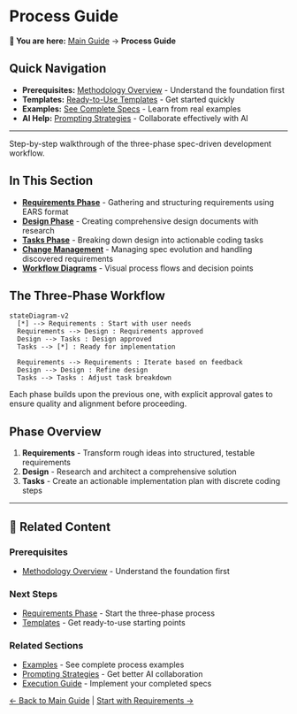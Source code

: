 # Process Guide

<!-- Navigation Metadata -->
<!-- Section: Process | Level: Overview | Prerequisites: methodology/README.md -->
<!-- Related: templates/README.md, prompting/strategies.md, examples/simple-feature-spec.md -->

**📍 You are here:** [Main Guide](../README.md) → **Process Guide**

## Quick Navigation
- **Prerequisites:** [Methodology Overview](../methodology/README.md) - Understand the foundation first
- **Templates:** [Ready-to-Use Templates](../templates/README.md) - Get started quickly
- **Examples:** [See Complete Specs](../examples/README.md) - Learn from real examples
- **AI Help:** [Prompting Strategies](../prompting/README.md) - Collaborate effectively with AI

---

Step-by-step walkthrough of the three-phase spec-driven development workflow.

## In This Section

- **[Requirements Phase](requirements-phase.md)** - Gathering and structuring requirements using EARS format
- **[Design Phase](design-phase.md)** - Creating comprehensive design documents with research
- **[Tasks Phase](tasks-phase.md)** - Breaking down design into actionable coding tasks
- **[Change Management](change-management.md)** - Managing spec evolution and handling discovered requirements
- **[Workflow Diagrams](workflow-diagrams.md)** - Visual process flows and decision points

## The Three-Phase Workflow

```mermaid
stateDiagram-v2
  [*] --> Requirements : Start with user needs
  Requirements --> Design : Requirements approved
  Design --> Tasks : Design approved
  Tasks --> [*] : Ready for implementation
  
  Requirements --> Requirements : Iterate based on feedback
  Design --> Design : Refine design
  Tasks --> Tasks : Adjust task breakdown
```

Each phase builds upon the previous one, with explicit approval gates to ensure quality and alignment before proceeding.

## Phase Overview

1. **Requirements** - Transform rough ideas into structured, testable requirements
2. **Design** - Research and architect a comprehensive solution
3. **Tasks** - Create an actionable implementation plan with discrete coding steps

---

## 🔗 Related Content

### Prerequisites
- [Methodology Overview](../methodology/README.md) - Understand the foundation first

### Next Steps
- [Requirements Phase](requirements-phase.md) - Start the three-phase process
- [Templates](../templates/README.md) - Get ready-to-use starting points

### Related Sections
- [Examples](../examples/README.md) - See complete process examples
- [Prompting Strategies](../prompting/README.md) - Get better AI collaboration
- [Execution Guide](../execution/README.md) - Implement your completed specs

[← Back to Main Guide](../README.md) | [Start with Requirements →](requirements-phase.md)